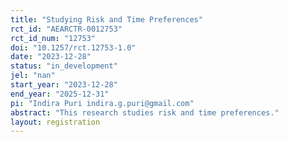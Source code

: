 ```yaml
---
title: "Studying Risk and Time Preferences"
rct_id: "AEARCTR-0012753"
rct_id_num: "12753"
doi: "10.1257/rct.12753-1.0"
date: "2023-12-28"
status: "in_development"
jel: "nan"
start_year: "2023-12-28"
end_year: "2025-12-31"
pi: "Indira Puri indira.g.puri@gmail.com"
abstract: "This research studies risk and time preferences."
layout: registration
---
```


